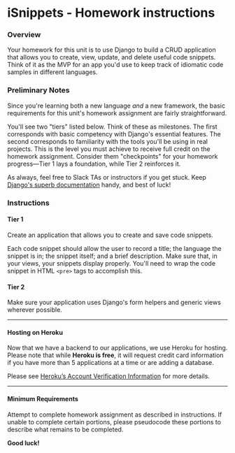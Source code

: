 # iSnippets - Homework instructions

### Overview

Your homework for this unit is to use Django to build a CRUD application that allows you to create, view, update, and delete useful code snippets. Think of it as the MVP for an app you'd use to keep track of idiomatic code samples in different languages.

### Preliminary Notes

Since you're learning both a new language _and_ a new framework, the basic requirements for this unit's homework assignment are fairly straightforward. 

You'll see two "tiers" listed below. Think of these as milestones. The first corresponds with basic competency with Django's essential features. The second corresponds to familiarity with the tools you'll be using in real projects. This is the level you must achieve to receive full credit on the homework assignment. Consider them "checkpoints" for your homework progress—Tier 1 lays a foundation, while Tier 2 reinforces it.

As always, feel free to Slack TAs or instructors if you get stuck. Keep [Django's superb documentation](https://docs.djangoproject.com/en/1.10/) handy, and best of luck!

### Instructions

#### Tier 1

Create an application that allows you to create and save code snippets. 

Each code snippet should allow the user to record a title; the language the snippet is in; the snippet itself; and a brief description. Make sure that, in your views, your snippets display properly. You'll need to wrap the code snippet in HTML `<pre>` tags to accomplish this.

#### Tier 2

Make sure your application uses Django's form helpers and generic views wherever possible.

- - -

#### Hosting on Heroku

Now that we have a backend to our applications, we use Heroku for hosting. Please note that while **Heroku is free**, it will request credit card information if you have more than 5 applications at a time or are adding a database. 

Please see [Heroku’s Account Verification Information](https://devcenter.heroku.com/articles/account-verification) for more details. 

- - -

#### Minimum Requirements

Attempt to complete homework assignment as described in instructions. If unable to complete certain portions, please pseudocode these portions to describe what remains to be completed.

**Good luck!**

